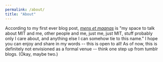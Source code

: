 ```yaml
---
permalink: /about/
title: "About"
---
```


According to my first ever blog post, [_mens et maanas_](https://mensetmaanas.com/what-is-mens-et-maanas/) is "my space to talk about MIT and me, other people and me, just me, just MIT, stuff probably only I care about, and anything else I can somehow tie to this name." I hope you can enjoy and share in my words -- this is open to all! As of now, this is definitely not envisioned as a formal venue -- think one step up from tumblr blogs. (Okay, maybe two.)
